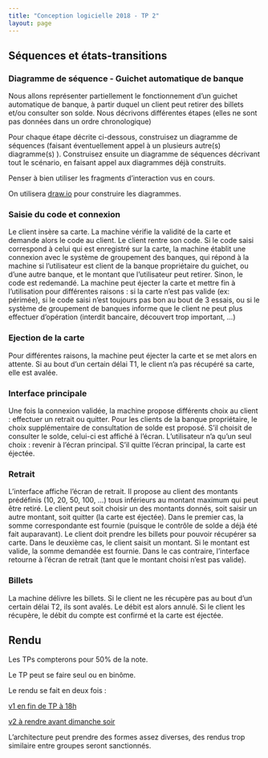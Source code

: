 ```yaml
---
title: "Conception logicielle 2018 - TP 2"
layout: page
---
```


## Séquences et états-transitions

### Diagramme de séquence - Guichet automatique de banque
Nous allons représenter partiellement le fonctionnement d’un guichet automatique de banque, à partir duquel un client peut retirer des billets et/ou consulter son solde. Nous décrivons différentes étapes (elles ne sont pas données dans un ordre chronologique)

Pour chaque étape décrite ci-dessous, construisez un diagramme de séquences (faisant éventuellement appel à un plusieurs autre(s) diagramme(s) ). Construisez ensuite un diagramme de séquences décrivant tout le scénario, en faisant appel aux diagrammes déjà construits.

Penser à bien utiliser les fragments d’interaction vus en cours.

On utilisera [draw.io](https://draw.io) pour construire les diagrammes.

### Saisie du code et connexion
Le client insère sa carte. La machine vérifie la validité de la carte et demande alors le code au client. Le client rentre son code. Si le code saisi correspond à celui qui est enregistré sur la carte, la machine établit une connexion avec le système de groupement des banques, qui répond à la machine si l’utilisateur est client de la banque propriétaire du guichet, ou d’une autre banque, et le montant que l’utilisateur peut retirer. Sinon, le code est redemandé. La machine peut éjecter la carte et mettre fin à l’utilisation pour différentes raisons : si la carte n’est pas valide (ex: périmée), si le code saisi n’est toujours pas bon au bout de 3 essais, ou si le système de groupement de banques informe que le client ne peut plus effectuer d’opération (interdit bancaire, découvert trop important, …)

### Ejection de la carte
Pour différentes raisons, la machine peut éjecter la carte et se met alors en attente. Si au bout d’un certain délai T1, le client n’a pas récupéré sa carte, elle est avalée.

### Interface principale
Une fois la connexion validée, la machine propose différents choix au client : effectuer un retrait ou quitter. Pour les clients de la banque propriétaire, le choix supplémentaire de consultation de solde est proposé. S’il choisit de consulter le solde, celui-ci est affiché à l’écran. L’utilisateur n’a qu’un seul choix : revenir à l’écran principal. S’il quitte l’écran principal, la carte est éjectée.

### Retrait
L’interface affiche l’écran de retrait. Il propose au client des montants prédéfinis (10, 20, 50, 100, …) tous inférieurs au montant maximum qui peut être retiré. Le client peut soit choisir un des montants donnés, soit saisir un autre montant, soit quitter (la carte est éjectée). Dans le premier cas, la somme correspondante est fournie (puisque le contrôle de solde a déjà été fait auparavant). Le client doit prendre les billets pour pouvoir récupérer sa carte. Dans le deuxième cas, le client saisit un montant. Si le montant est valide, la somme demandée est fournie. Dans le cas contraire, l’interface retourne à l’écran de retrait (tant que le montant choisi n’est pas valide).

### Billets
La machine délivre les billets. Si le client ne les récupère pas au bout d’un certain délai T2, ils sont avalés. Le débit est alors annulé. Si le client les récupère, le débit du compte est confirmé et la carte est éjectée.

## Rendu
Les TPs compterons pour 50% de la note.

Le TP peut se faire seul ou en binôme.

Le rendu se fait en deux fois :

[v1 en fin de TP à 18h](https://docs.google.com/forms/d/e/1FAIpQLSe83RoNpQusisLrUy_3O6eyd4Ob0us-rSi6oQS5ElJRb8q3oA/viewform?usp=sf_link)

[v2 à rendre avant dimanche soir](https://docs.google.com/forms/d/e/1FAIpQLSexsGtSZqBpsCTD0IPHc4SPz9UE0LmwXI9cLTTKRWYAc7IhFA/viewform?usp=sf_link)

L’architecture peut prendre des formes assez diverses, des rendus trop similaire entre groupes seront sanctionnés.

